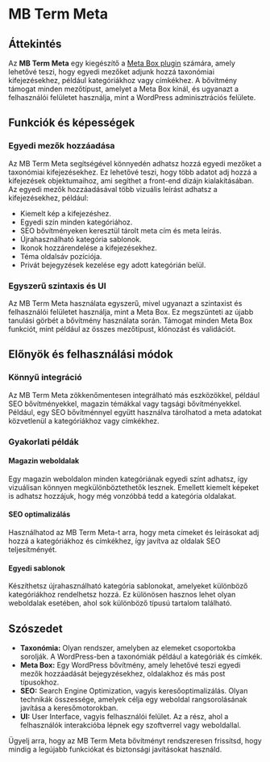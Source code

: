 # MB Term Meta

## Áttekintés

Az **MB Term Meta** egy kiegészítő a [Meta Box plugin](https://metabox.io/) számára, amely lehetővé teszi, hogy egyedi mezőket adjunk hozzá taxonómiai kifejezésekhez, például kategóriákhoz vagy címkékhez. A bővítmény támogat minden mezőtípust, amelyet a Meta Box kínál, és ugyanazt a felhasználói felületet használja, mint a WordPress adminisztrációs felülete.

## Funkciók és képességek

### Egyedi mezők hozzáadása

Az MB Term Meta segítségével könnyedén adhatsz hozzá egyedi mezőket a taxonómiai kifejezésekhez. Ez lehetővé teszi, hogy több adatot adj hozzá a kifejezések objektumaihoz, ami segíthet a front-end dizájn kialakításában. Az egyedi mezők hozzáadásával több vizuális leírást adhatsz a kifejezésekhez, például:

- Kiemelt kép a kifejezéshez.
- Egyedi szín minden kategóriához.
- SEO bővítményeken keresztül tárolt meta cím és meta leírás.
- Újrahasználható kategória sablonok.
- Ikonok hozzárendelése a kifejezésekhez.
- Téma oldalsáv pozíciója.
- Privát bejegyzések kezelése egy adott kategórián belül.

### Egyszerű szintaxis és UI

Az MB Term Meta használata egyszerű, mivel ugyanazt a szintaxist és felhasználói felületet használja, mint a Meta Box. Ez megszünteti az újabb tanulási görbét a bővítmény használata során. Támogat minden Meta Box funkciót, mint például az összes mezőtípust, klónozást és validációt.

## Előnyök és felhasználási módok

### Könnyű integráció

Az MB Term Meta zökkenőmentesen integrálható más eszközökkel, például SEO bővítményekkel, magazin témákkal vagy tagsági bővítményekkel. Például, egy SEO bővítménnyel együtt használva tárolhatod a meta adatokat közvetlenül a kategóriákhoz vagy címkékhez.

### Gyakorlati példák

#### Magazin weboldalak

Egy magazin weboldalon minden kategóriának egyedi színt adhatsz, így vizuálisan könnyen megkülönböztethetők lesznek. Emellett kiemelt képeket is adhatsz hozzájuk, hogy még vonzóbbá tedd a kategória oldalakat.

#### SEO optimalizálás

Használhatod az MB Term Meta-t arra, hogy meta címeket és leírásokat adj hozzá a kategóriákhoz és címkékhez, így javítva az oldalak SEO teljesítményét.

#### Egyedi sablonok

Készíthetsz újrahasználható kategória sablonokat, amelyeket különböző kategóriákhoz rendelhetsz hozzá. Ez különösen hasznos lehet olyan weboldalak esetében, ahol sok különböző típusú tartalom található.

## Szószedet

- **Taxonómia:** Olyan rendszer, amelyben az elemeket csoportokba sorolják. A WordPress-ben a taxonómiák például a kategóriák és címkék.
- **Meta Box:** Egy WordPress bővítmény, amely lehetővé teszi egyedi mezők hozzáadását bejegyzésekhez, oldalakhoz és más post típusokhoz.
- **SEO:** Search Engine Optimization, vagyis keresőoptimalizálás. Olyan technikák összessége, amelyek célja egy weboldal rangsorolásának javítása a keresőmotorokban.
- **UI:** User Interface, vagyis felhasználói felület. Az a rész, ahol a felhasználók interakcióba lépnek egy szoftverrel vagy weboldallal.

Ügyelj arra, hogy az MB Term Meta bővítményt rendszeresen frissítsd, hogy mindig a legújabb funkciókat és biztonsági javításokat használd.